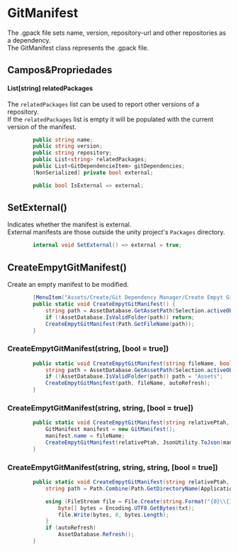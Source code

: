 # GitManifest
The .gpack file sets name, version, repository-url and other repositories as a dependency.<br/>
The GitManifest class represents the .gpack file.
## Campos&Propriedades
#### List[string] relatedPackages
The `relatedPackages` list can be used to report other versions of a repository.<br/>
If the `relatedPackages` list is empty it will be populated with the current version of the manifest.
```c#
        public string name;
        public string version;
        public string repository;
        public List<string> relatedPackages;
        public List<GitDependencieItem> gitDependencies;
        [NonSerialized] private bool external;

        public bool IsExternal => external;
```
## SetExternal()
Indicates whether the manifest is external.<br/>
External manifests are those outside the unity project's `Packages` directory.
```c#
        internal void SetExternal() => external = true;
```
## CreateEmpytGitManifest()
Create an empty manifest to be modified.
```c#
        [MenuItem("Assets/Create/Git Dependency Manager/Create Empyt GitManifest")]
        public static void CreateEmpytGitManifest() {
            string path = AssetDatabase.GetAssetPath(Selection.activeObject);
            if (!AssetDatabase.IsValidFolder(path)) return;
            CreateEmpytGitManifest(Path.GetFileName(path));
        }
```
### CreateEmpytGitManifest(string, [bool = true])
```c#
        public static void CreateEmpytGitManifest(string fileName, bool autoRefresh = true) {
            string path = AssetDatabase.GetAssetPath(Selection.activeObject);
            if (!AssetDatabase.IsValidFolder(path)) path = "Assets";
            CreateEmpytGitManifest(path, fileName, autoRefresh);
        }
```
### CreateEmpytGitManifest(string, string, [bool = true])
```c#
        public static void CreateEmpytGitManifest(string relativePtah, string fileName, bool autoRefresh = true) {
            GitManifest manifest = new GitManifest();
            manifest.name = fileName;
            CreateEmpytGitManifest(relativePtah, JsonUtility.ToJson(manifest, true), fileName, autoRefresh);
        }
```
### CreateEmpytGitManifest(string, string, string, [bool = true])
```c#
        public static void CreateEmpytGitManifest(string relativePtah, string txt, string fileName, bool autoRefresh = true) {
            string path = Path.Combine(Path.GetDirectoryName(Application.dataPath), relativePtah);

            using (FileStream file = File.Create(string.Format("{0}\\{1}.gpack", path, fileName))) {
                byte[] bytes = Encoding.UTF8.GetBytes(txt);
                file.Write(bytes, 0, bytes.Length);
            }
            if (autoRefresh)
                AssetDatabase.Refresh();
        }
```
